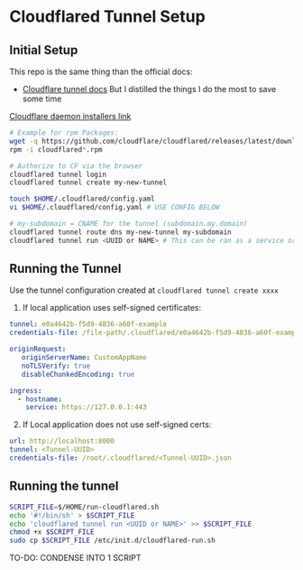 # Cloudflared Tunnel Setup

## Initial Setup

This repo is the same thing than the official docs:
- [Cloudflare tunnel docs](https://developers.cloudflare.com/cloudflare-one/connections/connect-apps/install-and-setup/tunnel-guide)
But I distilled the things I do the most to save some time

[Cloudflare daemon installers link](https://developers.cloudflare.com/cloudflare-one/connections/connect-apps/install-and-setup/tunnel-guide#set-up-a-tunnel-locally-cli-setup)

```bash
# Example for rpm Packages:
wget -q https://github.com/cloudflare/cloudflared/releases/latest/download/cloudflared-linux-x86_64.rpm
rpm -i cloudflared*.rpm

# Authorize to CF via the browser
cloudflared tunnel login 
cloudflared tunnel create my-new-tunnel 

touch $HOME/.cloudflared/config.yaml
vi $HOME/.cloudflared/config.yaml # USE CONFIG BELOW

# my-subdomain = CNAME for the tunnel (subdomain.my.domain)
cloudflared tunnel route dns my-new-tunnel my-subdomain
cloudflared tunnel run <UUID or NAME> # This can be ran as a service or in the background

```

## Running the Tunnel

Use the tunnel configuration created at ```cloudflared tunnel create xxxx```

1. If local application uses self-signed certificates:

```yaml
tunnel: e0a4642b-f5d9-4836-a60f-example
credentials-file: /file-path/.cloudflared/e0a4642b-f5d9-4836-a60f-example.json

originRequest:
   originServerName: CustomAppName
   noTLSVerify: true
   disableChunkedEncoding: true

ingress:
  - hostname:
    service: https://127.0.0.1:443
```

2. If Local application does not use self-signed certs:

```yaml
url: http://localhost:8000
tunnel: <Tunnel-UUID>
credentials-file: /root/.cloudflared/<Tunnel-UUID>.json
```

## Running the tunnel

```bash
SCRIPT_FILE=$/HOME/run-cloudflared.sh
echo '#!/bin/sh' > $SCRIPT_FILE
echo 'cloudflared tunnel run <UUID or NAME>' >> $SCRIPT_FILE
chmod +x $SCRIPT_FILE
sudo cp $SCRIPT_FILE /etc/init.d/cloudflared-run.sh
```

TO-DO: CONDENSE INTO 1 SCRIPT